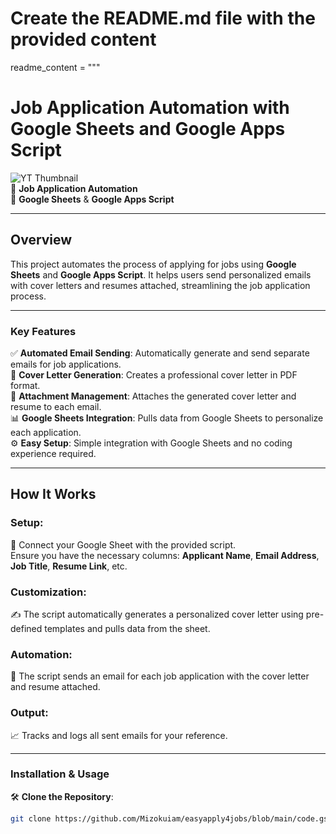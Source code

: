 # Create the README.md file with the provided content

readme_content = """
# Job Application Automation with Google Sheets and Google Apps Script  
![YT Thumbnail](https://github.com/user-attachments/assets/21c1d253-b437-4fbc-a792-2d0a55f767ec)  
💼 **Job Application Automation**  
🔧 **Google Sheets** & **Google Apps Script**

---

## Overview  
This project automates the process of applying for jobs using **Google Sheets** and **Google Apps Script**. It helps users send personalized emails with cover letters and resumes attached, streamlining the job application process.

---

### Key Features  
✅ **Automated Email Sending**: Automatically generate and send separate emails for job applications.  
📄 **Cover Letter Generation**: Creates a professional cover letter in PDF format.  
📎 **Attachment Management**: Attaches the generated cover letter and resume to each email.  
📊 **Google Sheets Integration**: Pulls data from Google Sheets to personalize each application.  
⚙️ **Easy Setup**: Simple integration with Google Sheets and no coding experience required.

---

## How It Works  

### Setup:  
🔗 Connect your Google Sheet with the provided script.  
Ensure you have the necessary columns: **Applicant Name**, **Email Address**, **Job Title**, **Resume Link**, etc.

### Customization:  
✍️ The script automatically generates a personalized cover letter using pre-defined templates and pulls data from the sheet.

### Automation:  
📧 The script sends an email for each job application with the cover letter and resume attached.

### Output:  
📈 Tracks and logs all sent emails for your reference.

---

### Installation & Usage  
🛠️ **Clone the Repository**:  
```bash  
git clone https://github.com/Mizokuiam/easyapply4jobs/blob/main/code.gs
